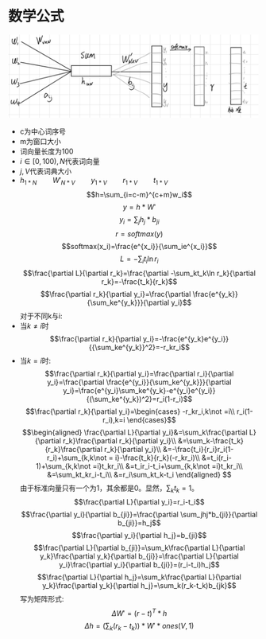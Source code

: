 <script id="MathJax-script" async
  src="https://cdn.jsdelivr.net/npm/mathjax@3/es5/tex-mml-chtml.js">
</script>
# 数学公式
![image](/model.png)
* c为中心词序号
* m为窗口大小
* 词向量长度为100
* $i\in[0,100),N$代表词向量
* $j,V$代表词典大小
* $h_{1*N}\qquad W'_{N*V}\qquad y_{1*V}\qquad r_{1*V}\qquad t_{1*V}$
$$h=\sum_{i=c-m}^{c+m}w_i$$
$$y=h*W'$$
$$y_i=\sum_jh_j*b_{ji}$$
$$r=softmax(y)$$
$$softmax(x_i)=\frac{e^{x_i}}{\sum_ie^{x_i}}$$
$$L=-\sum_it_i\ln r_i$$
$$\frac{\partial L}{\partial r_k}=\frac{\partial -\sum_kt_k\ln r_k}{\partial r_k}=-\frac{t_k}{r_k}$$
$$\frac{\partial r_k}{\partial y_i}=\frac{\partial \frac{e^{y_k}}{\sum_ke^{y_k}}}{\partial y_i}$$
对于不同k与i:
* 当$k\not = i$时
  $$\frac{\partial r_k}{\partial y_i}=-\frac{e^{y_k}e^{y_i}}{{\sum_ke^{y_k}}^2}=-r_kr_i$$
* 当$k=i$时:
  $$\frac{\partial r_k}{\partial y_i}=\frac{\partial r_i}{\partial y_i}=\frac{\partial \frac{e^{y_i}}{\sum_ke^{y_k}}}{\partial y_i}=\frac{e^{y_i}\sum_ke^{y_k}-e^{y_i}e^{y_i}}{(\sum_ke^{y_k})^2}=r_i(1-r_i)$$
$$\frac{\partial r_k}{\partial y_i}=\begin{cases}
-r_kr_i,k\not =i\\
r_i(1-r_i),k=i
\end{cases}$$
$$\begin{aligned}
\frac{\partial L}{\partial y_i}&=\sum_k\frac{\partial L}{\partial r_k}\frac{\partial r_k}{\partial y_i}\\
&=\sum_k-\frac{t_k}{r_k}\frac{\partial r_k}{\partial y_i}\\
&=-\frac{t_i}{r_i}r_i(1-r_i)+\sum_{k,k\not = i}-\frac{t_k}{r_k}(-r_kr_i)\\
&=t_i(r_i-1)+\sum_{k,k\not =i}t_kr_i\\
&=t_ir_i-t_i+\sum_{k,k\not =i}t_kr_i\\
&=\sum_kt_kr_i-t_i\\
&=r_i\sum_kt_k-t_i
\end{aligned}
$$
由于标准向量只有一个为1，其余都是0。显然，$\sum_kt_k=1$。
$$\frac{\partial L}{\partial y_i}=r_i-t_i$$
$$\frac{\partial y_i}{\partial b_{ji}}=\frac{\partial \sum_jhj*b_{ji}}{\partial b_{ji}}=h_j$$
$$\frac{\partial y_i}{\partial h_j}=b_{ji}$$
$$\frac{\partial L}{\partial b_{ji}}=\sum_k\frac{\partial L}{\partial y_k}\frac{\partial y_k}{\partial b_{ji}}=\frac{\partial L}{\partial y_i}\frac{\partial y_i}{\partial b_{ji}}=(r_i-t_i)h_j$$
$$\frac{\partial L}{\partial h_j}=\sum_k\frac{\partial L}{\partial y_k}\frac{\partial y_k}{\partial h_j}=\sum_k(r_k-t_k)b_{jk}$$
写为矩阵形式:
$$\Delta W'= (r-t)^T*h$$
$$\Delta h=(\sum_k(r_k-t_k))*W'*ones(V,1)$$